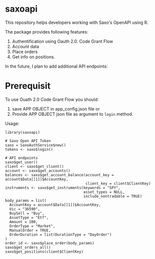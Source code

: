 # saxoapi

This repository helps developers working with Saxo's OpenAPI using R.

The package provides following features:
1. Authentification using Oauth 2.0. Code Grant Flow
2. Account data
3. Place orders
4. Get info on positions.

In the future, I plan to add additional API endpoints:

# Prerequisit

To use Ouath 2.0 Code Grant Flow you should:
1. save APP OBJECT in app_config.json file or
2. Provide APP OBJECT json file as argument to `login` method.


Usage:
```
library(saxoapi)

# Saxo Open API Token
saxo = SaxoAuthService$new()
tokens <- saxo$login()

# API endpoints
saxo$get_user()
client <- saxo$get_client()
account <- saxo$get_accounts()
balances <- saxo$get_account_balance(account_key = account$Data[[1]]$AccountKey,
                                     client_key = client$ClientKey)
instruments <- saxo$get_instruments(keywords = "SPY", 
                                    asset_types = NULL, 
                                    include_nontradable = TRUE)
body_params = list(
  AccountKey = account$Data[[1]]$AccountKey,
  Uic = "36590",
  BuySell = "Buy",
  AssetType = "Etf",
  Amount = 100,
  OrderType = "Market",
  ManualOrder = TRUE,
  OrderDuration = list(DurationType = "DayOrder")
)
order_id <- saxo$place_order(body_params)
saxo$get_orders_all()
saxo$get_positions(client$ClientKey)
```


